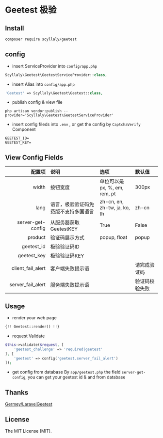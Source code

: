 # Geetest 极验

## Install

``` bash
composer require scyllaly/geetest
```

## config

- insert ServiceProvider into `config/app.php`
	
```php
Scyllaly\Geetest\GeetestServiceProvider::class,
```

- insert Alias into `config/app.php` 

 ```php
 'Geetest' => Scyllaly\Geetest\Geetest::class,
 ```

- publish config & view file

```shell
php artisan vendor:publish --provider='Scyllaly\Geetest\GeetestServiceProvider'
```

- insert config fileds into `.env` , or get the config by `CaptchaVerify` Component
 ```
GEETEST_ID=
GEETEST_KEY=
```

## View Config Fields

| 配置项  | 说明  | 选项  | 默认值  |
| ------------: | :------------ | :------------ | :------------ |
| width | 按钮宽度  | 单位可以是 px, %, em, rem, pt  | 300px|
| lang | 语言，极验验证码免费版不支持多国语言  | zh-cn, en, zh-tw, ja, ko, th  | zh-cn  |
| server-get-config | 从服务器获取GeetestKEY | True | False          |
| product  | 验证码展示方式  | popup, float  | popup  |
| geetest_id  | 极验验证码ID  |   |   |
| geetest_key  | 极验验证码KEY  |   |   |
| client_fail_alert  | 客户端失败提示语  |   | 请完成验证码  |
| server_fail_alert  | 服务端失败提示语  |   | 验证码校验失败  |

## Usage

- render your web page

```php
{!! Geetest::render() !!}
```

- request Validate

```php
$this->validate($request, [
    'geetest_challenge' => 'required|geetest'
], [
    'geetest' => config('geetest.server_fail_alert')
]);
```

- get config from database
By `app/geetest.php` the field `server-get-config`, you can get your geetest id & and from database




## Thanks

[Germey/LaravelGeetest](https://github.com/Germey/LaravelGeetest)

## License

The MIT License (MIT).
